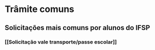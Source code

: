 # Trâmite comuns
## Solicitações mais comuns por alunos do IFSP
### [[Solicitação vale transporte/passe escolar]]


  
  